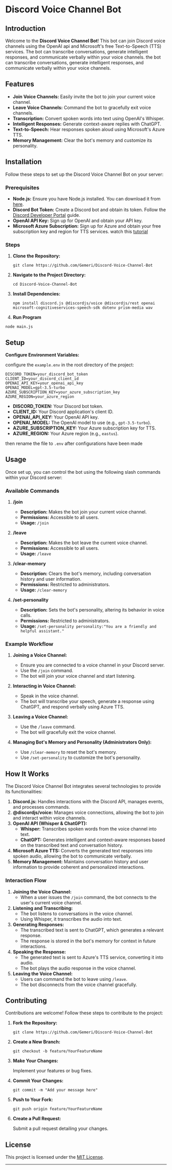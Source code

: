 # Discord Voice Channel Bot

## Introduction

Welcome to the **Discord Voice Channel Bot**! This bot can join Discord voice channels using the OpenAI api and Microsoft's free Text-to-Speech (TTS) services. The bot can transcribe conversations, generate intelligent responses, and communicate verbally within your voice channels. the bot can transcribe conversations, generate intelligent responses, and communicate verbally within your voice channels.

## Features

- **Join Voice Channels:** Easily invite the bot to join your current voice channel.
- **Leave Voice Channels:** Command the bot to gracefully exit voice channels.
- **Transcription:** Convert spoken words into text using OpenAI's Whisper.
- **Intelligent Responses:** Generate context-aware replies with ChatGPT.
- **Text-to-Speech:** Hear responses spoken aloud using Microsoft's Azure TTS.
- **Memory Management:** Clear the bot's memory and customize its personality.

## Installation

Follow these steps to set up the Discord Voice Channel Bot on your server:

### Prerequisites

- **Node.js:** Ensure you have Node.js installed. You can download it from [here](https://nodejs.org/).
- **Discord Bot Token:** Create a Discord bot and obtain its token. Follow the [Discord Developer Portal](https://discord.com/developers/applications) guide.
- **OpenAI API Key:** Sign up for OpenAI and obtain your API key.
- **Microsoft Azure Subscription:** Sign up for Azure and obtain your free subscription key and region for TTS services. watch this [tutorial](https://www.youtube.com/watch?v=dl0amatX5zs)

### Steps

1. **Clone the Repository:**

   ```
   git clone https://github.com/Gemeri/Discord-Voice-Channel-Bot
   ```

2. **Navigate to the Project Directory:**

   ```
   cd Discord-Voice-Channel-Bot
   ```

3. **Install Dependencies:**

   ```
   npm install discord.js @discordjs/voice @discordjs/rest openai microsoft-cognitiveservices-speech-sdk dotenv prism-media wav
   ```

4. **Run Program**

```
node main.js
```

## Setup

**Configure Environment Variables:**

   configure the `example.env` in the root directory of the project:

   ```
   DISCORD_TOKEN=your_discord_bot_token
   CLIENT_ID=your_discord_client_id
   OPENAI_API_KEY=your_openai_api_key
   OPENAI_MODEL=gpt-3.5-turbo
   AZURE_SUBSCRIPTION_KEY=your_azure_subscription_key
   AZURE_REGION=your_azure_region
   ```

   - **DISCORD_TOKEN:** Your Discord bot token.
   - **CLIENT_ID:** Your Discord application's client ID.
   - **OPENAI_API_KEY:** Your OpenAI API key.
   - **OPENAI_MODEL:** The OpenAI model to use (e.g., `gpt-3.5-turbo`).
   - **AZURE_SUBSCRIPTION_KEY:** Your Azure subscription key for TTS.
   - **AZURE_REGION:** Your Azure region (e.g., `eastus`).

   then rename the file to `.env` after configurations have been made

## Usage

Once set up, you can control the bot using the following slash commands within your Discord server:

### Available Commands

1. **/join**
   - **Description:** Makes the bot join your current voice channel.
   - **Permissions:** Accessible to all users.
   - **Usage:** `/join`

2. **/leave**
   - **Description:** Makes the bot leave the current voice channel.
   - **Permissions:** Accessible to all users.
   - **Usage:** `/leave`

3. **/clear-memory**
   - **Description:** Clears the bot's memory, including conversation history and user information.
   - **Permissions:** Restricted to administrators.
   - **Usage:** `/clear-memory`

4. **/set-personality**
   - **Description:** Sets the bot's personality, altering its behavior in voice calls.
   - **Permissions:** Restricted to administrators.
   - **Usage:** `/set-personality personality:"You are a friendly and helpful assistant."`

### Example Workflow

1. **Joining a Voice Channel:**
   - Ensure you are connected to a voice channel in your Discord server.
   - Use the `/join` command.
   - The bot will join your voice channel and start listening.

2. **Interacting in Voice Channel:**
   - Speak in the voice channel.
   - The bot will transcribe your speech, generate a response using ChatGPT, and respond verbally using Azure TTS.

3. **Leaving a Voice Channel:**
   - Use the `/leave` command.
   - The bot will gracefully exit the voice channel.

4. **Managing Bot's Memory and Personality (Administrators Only):**
   - Use `/clear-memory` to reset the bot's memory.
   - Use `/set-personality` to customize the bot's personality.

## How It Works

The Discord Voice Channel Bot integrates several technologies to provide its functionalities:

1. **Discord.js:** Handles interactions with the Discord API, manages events, and processes commands.
2. **@discordjs/voice:** Manages voice connections, allowing the bot to join and interact within voice channels.
3. **OpenAI API (Whisper & ChatGPT):**
   - **Whisper:** Transcribes spoken words from the voice channel into text.
   - **ChatGPT:** Generates intelligent and context-aware responses based on the transcribed text and conversation history.
4. **Microsoft Azure TTS:** Converts the generated text responses into spoken audio, allowing the bot to communicate verbally.
5. **Memory Management:** Maintains conversation history and user information to provide coherent and personalized interactions.

### Interaction Flow

1. **Joining the Voice Channel:**
   - When a user issues the `/join` command, the bot connects to the user's current voice channel.
2. **Listening and Transcribing:**
   - The bot listens to conversations in the voice channel.
   - Using Whisper, it transcribes the audio into text.
3. **Generating Responses:**
   - The transcribed text is sent to ChatGPT, which generates a relevant response.
   - The response is stored in the bot's memory for context in future interactions.
4. **Speaking the Response:**
   - The generated text is sent to Azure's TTS service, converting it into audio.
   - The bot plays the audio response in the voice channel.
5. **Leaving the Voice Channel:**
   - Users can command the bot to leave using `/leave`.
   - The bot disconnects from the voice channel gracefully.

## Contributing

Contributions are welcome! Follow these steps to contribute to the project:

1. **Fork the Repository:**

   ```
   git clone https://github.com/Gemeri/Discord-Voice-Channel-Bot
   ```

2. **Create a New Branch:**

   ```
   git checkout -b feature/YourFeatureName
   ```

3. **Make Your Changes:**

   Implement your features or bug fixes.

4. **Commit Your Changes:**

   ```
   git commit -m "Add your message here"
   ```

5. **Push to Your Fork:**

   ```
   git push origin feature/YourFeatureName
   ```

6. **Create a Pull Request:**

   Submit a pull request detailing your changes.

## License

This project is licensed under the [MIT License](LICENSE).

---
